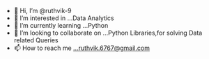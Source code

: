 - 👋 Hi, I’m @ruthvik-9
- 👀 I’m interested in ...Data Analytics
- 🌱 I’m currently learning ...Python
- 💞️ I’m looking to collaborate on ...Python Libraries,for solving Data related Queries
- 📫 How to reach me ...ruthvik.6767@gmail.com

<!---
ruthvik-9/ruthvik-9 is a ✨ special ✨ repository because its `README.md` (this file) appears on your GitHub profile.
You can click the Preview link to take a look at your changes.
--->
